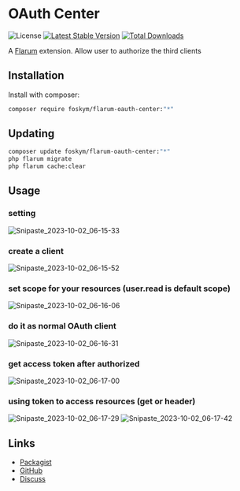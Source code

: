 # OAuth Center

![License](https://img.shields.io/badge/license-MIT-blue.svg) [![Latest Stable Version](https://img.shields.io/packagist/v/foskym/flarum-oauth-center.svg)](https://packagist.org/packages/foskym/flarum-oauth-center) [![Total Downloads](https://img.shields.io/packagist/dt/foskym/flarum-oauth-center.svg)](https://packagist.org/packages/foskym/flarum-oauth-center)

A [Flarum](http://flarum.org) extension. Allow user to authorize the third clients

## Installation

Install with composer:

```sh
composer require foskym/flarum-oauth-center:"*"
```

## Updating

```sh
composer update foskym/flarum-oauth-center:"*"
php flarum migrate
php flarum cache:clear
```

## Usage

### setting
![Snipaste_2023-10-02_06-15-33](https://github.com/FoskyM/flarum-oauth-center/assets/39661663/0e8352bf-0aeb-4605-bd84-aaedf8cae0e8)

### create a client
![Snipaste_2023-10-02_06-15-52](https://github.com/FoskyM/flarum-oauth-center/assets/39661663/e9879852-f4ec-4a04-9f81-58004692493c)

### set scope for your resources (user.read is default scope)
![Snipaste_2023-10-02_06-16-06](https://github.com/FoskyM/flarum-oauth-center/assets/39661663/31648ad2-4326-47e0-9d26-c0e3b2f30f8d)

### do it as normal OAuth client
![Snipaste_2023-10-02_06-16-31](https://github.com/FoskyM/flarum-oauth-center/assets/39661663/1632672e-e631-41bc-b794-40428157b41c)

### get access token after authorized
![Snipaste_2023-10-02_06-17-00](https://github.com/FoskyM/flarum-oauth-center/assets/39661663/52f1b984-345b-4e09-8b8c-dcdf39712fb3)

### using token to access resources (get or header)
![Snipaste_2023-10-02_06-17-29](https://github.com/FoskyM/flarum-oauth-center/assets/39661663/aa79ad3b-a480-4d09-9159-359be4518f4b)
![Snipaste_2023-10-02_06-17-42](https://github.com/FoskyM/flarum-oauth-center/assets/39661663/5054ac5b-da79-4db3-9703-94e10a1cde5f)

## Links

- [Packagist](https://packagist.org/packages/foskym/flarum-oauth-center)
- [GitHub](https://github.com/foskym/flarum-oauth-center)
- [Discuss](https://discuss.flarum.org/d/PUT_DISCUSS_SLUG_HERE)
